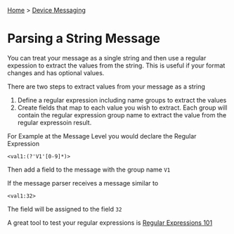 ﻿[Home](../../Index.md) > [Device Messaging](Index.md)

# Parsing a String Message

You can treat your message as a single string and then use a regular expession to extract the values from the string.  This is useful if your format changes and has optional values.

There are two steps to extract values from your message as a string

1) Define a regular expression including name groups to extract the values
2) Create fields that map to each value you wish to extract.  Each group will contain the regular expression group name to extract the value from the regular expressoin result.

For Example at the Message Level you would declare the Regular Expression

`<val1:(?'V1'[0-9]*)>`

Then add a field to the message with the group name `V1`

If the message parser receives a message similar to

`<val1:32>`

The field will be assigned to the field `32`

A great tool to test your regular expressions is [Regular Expressions 101](https://regex101.com/)